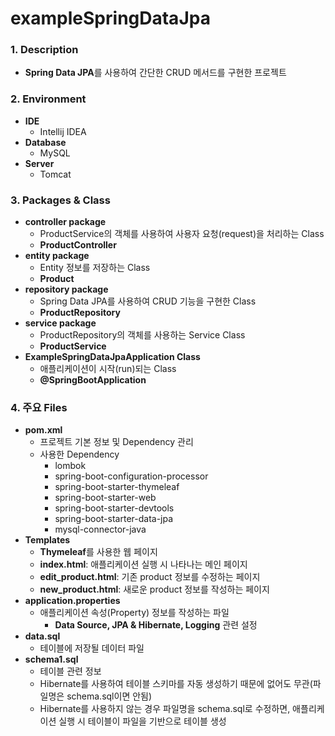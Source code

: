 # exampleSpringDataJpa

### **1. Description**
* **Spring Data JPA**를 사용하여 간단한 CRUD 메서드를 구현한 프로젝트 


### **2. Environment**
* **IDE**
  + Intellij IDEA
* **Database**
  + MySQL
* **Server**
  + Tomcat
  
  
### **3. Packages & Class**
* **controller package**
  + ProductService의 객체를 사용하여 사용자 요청(request)을 처리하는 Class
  + **ProductController**
* **entity package**
  + Entity 정보를 저장하는 Class
  + **Product**
* **repository package**
  + Spring Data JPA를 사용하여 CRUD 기능을 구현한 Class
  + **ProductRepository**
* **service package**
  + ProductRepository의 객체를 사용하는 Service Class
  + **ProductService**
* **ExampleSpringDataJpaApplication Class**
  + 애플리케이션이 시작(run)되는 Class
  + **@SpringBootApplication**


### **4. 주요 Files**
* **pom.xml**
  + 프로젝트 기본 정보 및 Dependency 관리
  + 사용한 Dependency
    - lombok
    - spring-boot-configuration-processor
    - spring-boot-starter-thymeleaf
    - spring-boot-starter-web
    - spring-boot-starter-devtools
    - spring-boot-starter-data-jpa
    - mysql-connector-java
* **Templates**
  + **Thymeleaf**를 사용한 웹 페이지
  + **index.html**: 애플리케이션 실행 시 나타나는 메인 페이지
  + **edit_product.html**: 기존 product 정보를 수정하는 페이지
  + **new_product.html**: 새로운 product 정보를 작성하는 페이지
* **application.properties**
  + 애플리케이션 속성(Property) 정보를 작성하는 파일
    - **Data Source, JPA & Hibernate, Logging** 관련 설정
* **data.sql**
  + 테이블에 저장될 데이터 파일
* **schema1.sql**
  + 테이블 관련 정보
  + Hibernate를 사용하여 테이블 스키마를 자동 생성하기 때문에 없어도 무관(파일명은 schema.sql이면 안됨)
  + Hibernate를 사용하지 않는 경우 파일명을 schema.sql로 수정하면, 애플리케이션 실행 시 테이블이 파일을 기반으로 테이블 생성
